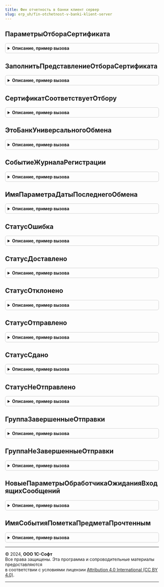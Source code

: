 ```yaml
---
title: Фин отчетность в банки клиент сервер
slug: erp_uh/fin-otchetnost-v-banki-klient-server
---
```



## ПараметрыОтбораСертификата
<details style="margin: 1em 0; padding: 0.5em; border: 1px solid #ccc; border-radius: 6px;">

<summary style="font-weight: bold; cursor: pointer;">Описание, пример вызова</summary>

```bsl

// Возвращает пустую структуру с ключами для проверки сертификата.
//
// Возвращаемое значение:
//	Структура - см. Результат.
//
Функция ПараметрыОтбораСертификата() Экспорт
```

Пример вызова
```bsl
Результат = ФинОтчетностьВБанкиКлиентСервер.ПараметрыОтбораСертификата() 
```
</details>

## ЗаполнитьПредставлениеОтбораСертификата
<details style="margin: 1em 0; padding: 0.5em; border: 1px solid #ccc; border-radius: 6px;">

<summary style="font-weight: bold; cursor: pointer;">Описание, пример вызова</summary>

```bsl

// На основании заполненных ИНН и СНИЛС формирует представление отбора.
//
// Параметры:
//  ПараметрыОтбора - Структура - см. ПараметрыОтбораСертификата()
//  СубъектПредставление - Строка - имя субъекта, на основании которого накладываются отборы.
//
Процедура ЗаполнитьПредставлениеОтбораСертификата(ПараметрыОтбора, СубъектПредставление) Экспорт
```

Пример вызова
```bsl
ФинОтчетностьВБанкиКлиентСервер.ЗаполнитьПредставлениеОтбораСертификата(ПараметрыОтбора, СубъектПредставление) 
```
</details>

## СертификатСоответствуетОтбору
<details style="margin: 1em 0; padding: 0.5em; border: 1px solid #ccc; border-radius: 6px;">

<summary style="font-weight: bold; cursor: pointer;">Описание, пример вызова</summary>

```bsl

// Определяет, подходит ли сертификат для выполнения указанной операции для организации.
//
// Параметры:
//	Сертификат    - СертификатКриптографии - Сертификат, для которого выполняется проверка.
//	ПараметрыОтбора - Структура - см. ФинОтчетностьВБанкиКлиентСервер.ПараметрыОтбораСертификата().
//	Результат     - Структура - см. УниверсальныйОбменСБанкамиКлиентСервер.РезультатФункцийСоответствияОтбору().
//
Процедура СертификатСоответствуетОтбору(Сертификат, ПараметрыОтбора, Результат) Экспорт
```

Пример вызова
```bsl
ФинОтчетностьВБанкиКлиентСервер.СертификатСоответствуетОтбору(Сертификат, ПараметрыОтбора, Результат) 
```
</details>

## ЭтоБанкУниверсальногоОбмена
<details style="margin: 1em 0; padding: 0.5em; border: 1px solid #ccc; border-radius: 6px;">

<summary style="font-weight: bold; cursor: pointer;">Описание, пример вызова</summary>

```bsl

Функция ЭтоБанкУниверсальногоОбмена(Банк) Экспорт
```

Пример вызова
```bsl
Результат = ФинОтчетностьВБанкиКлиентСервер.ЭтоБанкУниверсальногоОбмена(Банк) 
```
</details>

## СобытиеЖурналаРегистрации
<details style="margin: 1em 0; padding: 0.5em; border: 1px solid #ccc; border-radius: 6px;">

<summary style="font-weight: bold; cursor: pointer;">Описание, пример вызова</summary>

```bsl

Функция СобытиеЖурналаРегистрации(ВариантСобытия = "") Экспорт
```

Пример вызова
```bsl
Результат = ФинОтчетностьВБанкиКлиентСервер.СобытиеЖурналаРегистрации(ВариантСобытия);
```
</details>

## ИмяПараметраДатыПоследнегоОбмена
<details style="margin: 1em 0; padding: 0.5em; border: 1px solid #ccc; border-radius: 6px;">

<summary style="font-weight: bold; cursor: pointer;">Описание, пример вызова</summary>

```bsl

Функция ИмяПараметраДатыПоследнегоОбмена() Экспорт
```

Пример вызова
```bsl
Результат = ФинОтчетностьВБанкиКлиентСервер.ИмяПараметраДатыПоследнегоОбмена() 
```
</details>

## СтатусОшибка
<details style="margin: 1em 0; padding: 0.5em; border: 1px solid #ccc; border-radius: 6px;">

<summary style="font-weight: bold; cursor: pointer;">Описание, пример вызова</summary>

```bsl

Функция СтатусОшибка() Экспорт
```

Пример вызова
```bsl
Результат = ФинОтчетностьВБанкиКлиентСервер.СтатусОшибка() 
```
</details>

## СтатусДоставлено
<details style="margin: 1em 0; padding: 0.5em; border: 1px solid #ccc; border-radius: 6px;">

<summary style="font-weight: bold; cursor: pointer;">Описание, пример вызова</summary>

```bsl

Функция СтатусДоставлено() Экспорт
```

Пример вызова
```bsl
Результат = ФинОтчетностьВБанкиКлиентСервер.СтатусДоставлено() 
```
</details>

## СтатусОтклонено
<details style="margin: 1em 0; padding: 0.5em; border: 1px solid #ccc; border-radius: 6px;">

<summary style="font-weight: bold; cursor: pointer;">Описание, пример вызова</summary>

```bsl

Функция СтатусОтклонено() Экспорт
```

Пример вызова
```bsl
Результат = ФинОтчетностьВБанкиКлиентСервер.СтатусОтклонено() 
```
</details>

## СтатусОтправлено
<details style="margin: 1em 0; padding: 0.5em; border: 1px solid #ccc; border-radius: 6px;">

<summary style="font-weight: bold; cursor: pointer;">Описание, пример вызова</summary>

```bsl

Функция СтатусОтправлено() Экспорт
```

Пример вызова
```bsl
Результат = ФинОтчетностьВБанкиКлиентСервер.СтатусОтправлено() 
```
</details>

## СтатусСдано
<details style="margin: 1em 0; padding: 0.5em; border: 1px solid #ccc; border-radius: 6px;">

<summary style="font-weight: bold; cursor: pointer;">Описание, пример вызова</summary>

```bsl

Функция СтатусСдано() Экспорт
```

Пример вызова
```bsl
Результат = ФинОтчетностьВБанкиКлиентСервер.СтатусСдано() 
```
</details>

## СтатусНеОтправлено
<details style="margin: 1em 0; padding: 0.5em; border: 1px solid #ccc; border-radius: 6px;">

<summary style="font-weight: bold; cursor: pointer;">Описание, пример вызова</summary>

```bsl

Функция СтатусНеОтправлено() Экспорт
```

Пример вызова
```bsl
Результат = ФинОтчетностьВБанкиКлиентСервер.СтатусНеОтправлено() 
```
</details>

## ГруппаЗавершенныеОтправки
<details style="margin: 1em 0; padding: 0.5em; border: 1px solid #ccc; border-radius: 6px;">

<summary style="font-weight: bold; cursor: pointer;">Описание, пример вызова</summary>

```bsl

Функция ГруппаЗавершенныеОтправки() Экспорт
```

Пример вызова
```bsl
Результат = ФинОтчетностьВБанкиКлиентСервер.ГруппаЗавершенныеОтправки() 
```
</details>

## ГруппаНеЗавершенныеОтправки
<details style="margin: 1em 0; padding: 0.5em; border: 1px solid #ccc; border-radius: 6px;">

<summary style="font-weight: bold; cursor: pointer;">Описание, пример вызова</summary>

```bsl

Функция ГруппаНеЗавершенныеОтправки() Экспорт
```

Пример вызова
```bsl
Результат = ФинОтчетностьВБанкиКлиентСервер.ГруппаНеЗавершенныеОтправки() 
```
</details>

## НовыеПараметрыОбработчикаОжиданияВходящихСообщений
<details style="margin: 1em 0; padding: 0.5em; border: 1px solid #ccc; border-radius: 6px;">

<summary style="font-weight: bold; cursor: pointer;">Описание, пример вызова</summary>

```bsl

Функция НовыеПараметрыОбработчикаОжиданияВходящихСообщений() Экспорт
```

Пример вызова
```bsl
Результат = ФинОтчетностьВБанкиКлиентСервер.НовыеПараметрыОбработчикаОжиданияВходящихСообщений() 
```
</details>

## ИмяСобытияПометкаПредметаПрочтенным
<details style="margin: 1em 0; padding: 0.5em; border: 1px solid #ccc; border-radius: 6px;">

<summary style="font-weight: bold; cursor: pointer;">Описание, пример вызова</summary>

```bsl

Функция ИмяСобытияПометкаПредметаПрочтенным() Экспорт
```

Пример вызова
```bsl
Результат = ФинОтчетностьВБанкиКлиентСервер.ИмяСобытияПометкаПредметаПрочтенным() 
```
</details>

---

© 2024, **ООО 1С-Софт**  
Все права защищены. Эта программа и сопроводительные материалы предоставляются  
в соответствии с условиями лицензии [Attribution 4.0 International (CC BY 4.0)](https://creativecommons.org/licenses/by/4.0/legalcode).

---
